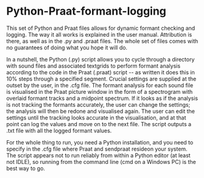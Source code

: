 # Python-Praat-formant-logging
This set of Python and Praat files allows for dynamic formant checking and logging. The way it all works is explained in the user manual. Attribution is there, as well as in the .py and .praat files. The whole set of files comes with no guarantees of doing  what you hope it will do.

In a nutshell, the Python (.py) script allows you to cycle through a directory with sound files and associated textgrids to perform formant analysis according to the code in the Praat (.praat) script -- as written it does this in 10% steps through a specified segment. Crucial settings are supplied at the outset by the user, in the .cfg file. The formant analysis for each sound file is visualised in the Praat picture window in the form of a spectrogram with overlaid formant tracks and a midpoint spectrum. If it looks as if the analysis is not tracking the formants accurately, the user can change the settings; the analysis will then be redone and visualised again. The user can edit the settings until the tracking looks accurate in the visualisation, and at that point can log the values and move on to the next file. The script outputs a .txt file with all the logged formant values.

For the whole thing to run, you need a Python installation, and you need to specify in the .cfg file where Praat and sendpraat resideon your system. The script appears not to run reliably from within a Python editor (at least not IDLE), so running from the command line (cmd on a Windows PC) is the best way to go.
